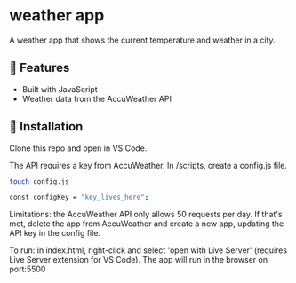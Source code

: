 # weather app

A weather app that shows the current temperature and weather in a city.

## :art: Features

- Built with JavaScript
- Weather data from the AccuWeather API

## :wrench: Installation

Clone this repo and open in VS Code.

The API requires a key from AccuWeather. In /scripts, create a config.js file.

```bash
touch config.js
```

```bash
const configKey = "key_lives_here";
```

Limitations: the AccuWeather API only allows 50 requests per day. If that's met, delete the app from AccuWeather and create a new app, updating the API key in the config file.

To run: in index.html, right-click and select 'open with Live Server' (requires Live Server extension for VS Code). The app will run in the browser on port:5500
